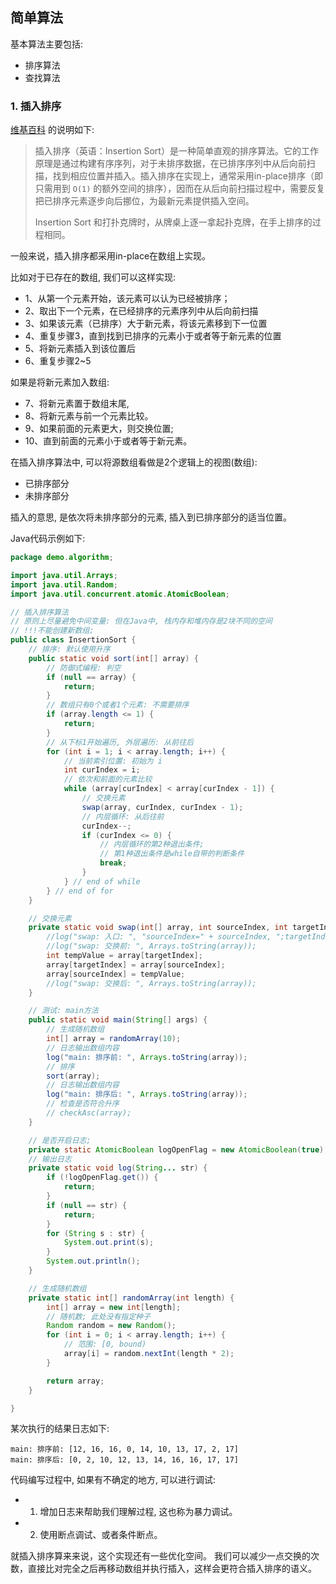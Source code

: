## 简单算法


基本算法主要包括:

- 排序算法
- 查找算法

### 1. 插入排序

[维基百科](https://zh.wikipedia.org/wiki/%E6%8F%92%E5%85%A5%E6%8E%92%E5%BA%8F) 的说明如下:

> 插入排序（英语：Insertion Sort）是一种简单直观的排序算法。它的工作原理是通过构建有序序列，对于未排序数据，在已排序序列中从后向前扫描，找到相应位置并插入。插入排序在实现上，通常采用in-place排序（即只需用到 `O(1)` 的额外空间的排序），因而在从后向前扫描过程中，需要反复把已排序元素逐步向后挪位，为最新元素提供插入空间。
> 
> Insertion Sort 和打扑克牌时，从牌桌上逐一拿起扑克牌，在手上排序的过程相同。

一般来说，插入排序都采用in-place在数组上实现。

比如对于已存在的数组, 我们可以这样实现:

- 1、从第一个元素开始，该元素可以认为已经被排序；
- 2、取出下一个元素，在已经排序的元素序列中从后向前扫描
- 3、如果该元素（已排序）大于新元素，将该元素移到下一位置
- 4、重复步骤3，直到找到已排序的元素小于或者等于新元素的位置
- 5、将新元素插入到该位置后
- 6、重复步骤2~5


如果是将新元素加入数组:

- 7、将新元素置于数组末尾, 
- 8、将新元素与前一个元素比较。
- 9、如果前面的元素更大，则交换位置;
- 10、直到前面的元素小于或者等于新元素。


在插入排序算法中, 可以将源数组看做是2个逻辑上的视图(数组):

- 已排序部分
- 未排序部分

插入的意思, 是依次将未排序部分的元素, 插入到已排序部分的适当位置。




Java代码示例如下:


```java
package demo.algorithm;

import java.util.Arrays;
import java.util.Random;
import java.util.concurrent.atomic.AtomicBoolean;

// 插入排序算法
// 原则上尽量避免中间变量: 但在Java中, 栈内存和堆内存是2块不同的空间
// !!!不能创建新数组;
public class InsertionSort {
    // 排序: 默认使用升序
    public static void sort(int[] array) {
        // 防御式编程: 判空
        if (null == array) {
            return;
        }
        // 数组只有0个或者1个元素: 不需要排序
        if (array.length <= 1) {
            return;
        }
        // 从下标1开始遍历, 外层遍历: 从前往后
        for (int i = 1; i < array.length; i++) {
            // 当前索引位置: 初始为 i
            int curIndex = i;
            // 依次和前面的元素比较
            while (array[curIndex] < array[curIndex - 1]) {
                // 交换元素
                swap(array, curIndex, curIndex - 1);
                // 内层循环: 从后往前
                curIndex--;
                if (curIndex <= 0) {
                    // 内层循环的第2种退出条件;
                    // 第1种退出条件是while自带的判断条件
                    break;
                }
            } // end of while
        } // end of for
    }

    // 交换元素
    private static void swap(int[] array, int sourceIndex, int targetIndex) {
        //log("swap: 入口: ", "sourceIndex=" + sourceIndex, ";targetIndex=" + targetIndex, ";");
        //log("swap: 交换前: ", Arrays.toString(array));
        int tempValue = array[targetIndex];
        array[targetIndex] = array[sourceIndex];
        array[sourceIndex] = tempValue;
        //log("swap: 交换后: ", Arrays.toString(array));
    }

    // 测试: main方法
    public static void main(String[] args) {
        // 生成随机数组
        int[] array = randomArray(10);
        // 日志输出数组内容
        log("main: 排序前: ", Arrays.toString(array));
        // 排序
        sort(array);
        // 日志输出数组内容
        log("main: 排序后: ", Arrays.toString(array));
        // 检查是否符合升序
        // checkAsc(array);
    }

    // 是否开启日志;
    private static AtomicBoolean logOpenFlag = new AtomicBoolean(true);
    // 输出日志
    private static void log(String... str) {
        if (!logOpenFlag.get()) {
            return;
        }
        if (null == str) {
            return;
        }
        for (String s : str) {
            System.out.print(s);
        }
        System.out.println();
    }

    // 生成随机数组
    private static int[] randomArray(int length) {
        int[] array = new int[length];
        // 随机数; 此处没有指定种子
        Random random = new Random();
        for (int i = 0; i < array.length; i++) {
            // 范围: [0, bound)
            array[i] = random.nextInt(length * 2);
        }

        return array;
    }

}

```

某次执行的结果日志如下:

```
main: 排序前: [12, 16, 16, 0, 14, 10, 13, 17, 2, 17]
main: 排序后: [0, 2, 10, 12, 13, 14, 16, 16, 17, 17]
```

代码编写过程中, 如果有不确定的地方, 可以进行调试:

- 1. 增加日志来帮助我们理解过程, 这也称为暴力调试。
- 2. 使用断点调试、或者条件断点。


就插入排序算来来说，这个实现还有一些优化空间。  我们可以减少一点交换的次数，直接比对完全之后再移动数组并执行插入，这样会更符合插入排序的语义。

